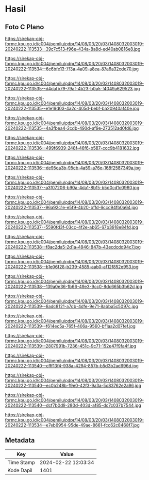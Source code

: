# Hasil

## Foto C Plano

https://sirekap-obj-formc.kpu.go.id/c004/pemilu/pdpr/14/08/03/20/03/1408032003019-20240222-113533--39c7c513-f96e-434a-8a8d-ed40ab0816e8.jpg

https://sirekap-obj-formc.kpu.go.id/c004/pemilu/pdpr/14/08/03/20/03/1408032003019-20240222-113534--6c6bfe13-7f3a-4a09-a8ea-87a6a32cde70.jpg

https://sirekap-obj-formc.kpu.go.id/c004/pemilu/pdpr/14/08/03/20/03/1408032003019-20240222-113535--d4dafb79-79af-4b23-b0a5-f4049a629523.jpg

https://sirekap-obj-formc.kpu.go.id/c004/pemilu/pdpr/14/08/03/20/03/1408032003019-20240222-113535--e1e19d03-4a2c-405d-bebf-ba20940af40e.jpg

https://sirekap-obj-formc.kpu.go.id/c004/pemilu/pdpr/14/08/03/20/03/1408032003019-20240222-113535--4a3fbea4-2cdb-490d-af9e-273512ad0fd6.jpg

https://sirekap-obj-formc.kpu.go.id/c004/pemilu/pdpr/14/08/03/20/03/1408032003019-20240222-113536--499f6939-248f-46f6-b587-ccc9b4181632.jpg

https://sirekap-obj-formc.kpu.go.id/c004/pemilu/pdpr/14/08/03/20/03/1408032003019-20240222-113536--de95ca3b-95cb-4a59-a76e-168f2587349a.jpg

https://sirekap-obj-formc.kpu.go.id/c004/pemilu/pdpr/14/08/03/20/03/1408032003019-20240222-113537--a3f07206-b90a-4da1-8b15-b5d0cd1c0980.jpg

https://sirekap-obj-formc.kpu.go.id/c004/pemilu/pdpr/14/08/03/20/03/1408032003019-20240222-113537--96a92c1e-e5f9-4b20-bffd-6ccc94fb0a64.jpg

https://sirekap-obj-formc.kpu.go.id/c004/pemilu/pdpr/14/08/03/20/03/1408032003019-20240222-113537--5590fd3f-03cc-4f2e-ab65-67b3918e84fd.jpg

https://sirekap-obj-formc.kpu.go.id/c004/pemilu/pdpr/14/08/03/20/03/1408032003019-20240222-113538--f8ac2da5-2d1a-4946-847b-43ecdcdd94c7.jpg

https://sirekap-obj-formc.kpu.go.id/c004/pemilu/pdpr/14/08/03/20/03/1408032003019-20240222-113538--b1e06f28-b239-4585-aab0-af12f852e953.jpg

https://sirekap-obj-formc.kpu.go.id/c004/pemilu/pdpr/14/08/03/20/03/1408032003019-20240222-113538--139a0e36-1b66-49e3-9cc0-8dc665b3b62d.jpg

https://sirekap-obj-formc.kpu.go.id/c004/pemilu/pdpr/14/08/03/20/03/1408032003019-20240222-113539--8adc8121-a7db-4dfe-9e71-8abba5c5097c.jpg

https://sirekap-obj-formc.kpu.go.id/c004/pemilu/pdpr/14/08/03/20/03/1408032003019-20240222-113539--f614ec5a-765f-406a-9560-bf1aa2d07fef.jpg

https://sirekap-obj-formc.kpu.go.id/c004/pemilu/pdpr/14/08/03/20/03/1408032003019-20240222-113539--2807991b-7236-451c-9c71-152e47f9fa4f.jpg

https://sirekap-obj-formc.kpu.go.id/c004/pemilu/pdpr/14/08/03/20/03/1408032003019-20240222-113540--cfff13f4-938a-4294-857b-b5d3b2ad696d.jpg

https://sirekap-obj-formc.kpu.go.id/c004/pemilu/pdpr/14/08/03/20/03/1408032003019-20240222-113540--ec0b248b-f9e0-42f3-9a3a-5c83762e2a96.jpg

https://sirekap-obj-formc.kpu.go.id/c004/pemilu/pdpr/14/08/03/20/03/1408032003019-20240222-113540--dcf7b0d9-280d-403d-af85-dc7c037b7544.jpg

https://sirekap-obj-formc.kpu.go.id/c004/pemilu/pdpr/14/08/03/20/03/1408032003019-20240222-113534--e7eb6954-95de-49ae-8661-fcc62c8468f7.jpg


## Metadata

| Key        | Value               |
| ---------- | ------------------- |
| Time Stamp | 2024-02-22 12:03:34 |
| Kode Dapil | 1401                |



